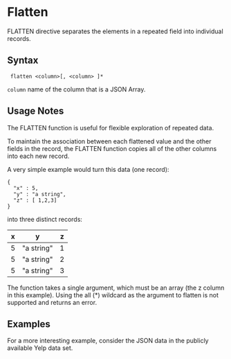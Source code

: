 # Flatten

FLATTEN directive separates the elements in a repeated field into individual records.

## Syntax 

```
 flatten <column>[, <column> ]*
```

```column``` name of the column that is a JSON Array.

## Usage Notes

The FLATTEN function is useful for flexible exploration of repeated data.

To maintain the association between each flattened value and the other fields in the record, the FLATTEN function copies all of the other columns into each new record.

A very simple example would turn this data (one record):

```
{
  "x" : 5,
  "y" : "a string",
  "z" : [ 1,2,3]
}
```

into three distinct records:

| x           | y              | z         |
|-------------|----------------|-----------|
| 5           | "a string"     | 1         |
| 5           | "a string"     | 2         |
| 5           | "a string"     | 3         |

The function takes a single argument, which must be an array (the z column in this example). Using the all (*) wildcard as the argument to flatten is not supported and returns an error.

## Examples

For a more interesting example, consider the JSON data in the publicly available Yelp data set. 
